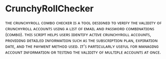 # CrunchyRollChecker



ᴛʜᴇ ᴄʀᴜɴᴄʜʏʀᴏʟʟ ᴄᴏᴍʙᴏ ᴄʜᴇᴄᴋᴇʀ ɪꜱ ᴀ ᴛᴏᴏʟ ᴅᴇꜱɪɢɴᴇᴅ ᴛᴏ ᴠᴇʀɪꜰʏ ᴛʜᴇ ᴠᴀʟɪᴅɪᴛʏ ᴏꜰ ᴄʀᴜɴᴄʜʏʀᴏʟʟ ᴀᴄᴄᴏᴜɴᴛꜱ ᴜꜱɪɴɢ ᴀ ʟɪꜱᴛ ᴏꜰ ᴇᴍᴀɪʟ ᴀɴᴅ ᴘᴀꜱꜱᴡᴏʀᴅ ᴄᴏᴍʙɪɴᴀᴛɪᴏɴꜱ (ᴄᴏᴍʙᴏ). ᴛʜɪꜱ ꜱᴄʀɪᴘᴛ ʜᴇʟᴘꜱ ᴜꜱᴇʀꜱ ɪᴅᴇɴᴛɪꜰʏ ᴀᴄᴛɪᴠᴇ ᴄʀᴜɴᴄʜʏʀᴏʟʟ ᴀᴄᴄᴏᴜɴᴛꜱ, ᴘʀᴏᴠɪᴅɪɴɢ ᴅᴇᴛᴀɪʟᴇᴅ ɪɴꜰᴏʀᴍᴀᴛɪᴏɴ ꜱᴜᴄʜ ᴀꜱ ᴛʜᴇ ꜱᴜʙꜱᴄʀɪᴘᴛɪᴏɴ ᴘʟᴀɴ, ᴇxᴘɪʀᴀᴛɪᴏɴ ᴅᴀᴛᴇ, ᴀɴᴅ ᴛʜᴇ ᴘᴀʏᴍᴇɴᴛ ᴍᴇᴛʜᴏᴅ ᴜꜱᴇᴅ. ɪᴛ'ꜱ ᴘᴀʀᴛɪᴄᴜʟᴀʀʟʏ ᴜꜱᴇꜰᴜʟ ꜰᴏʀ ᴍᴀɴᴀɢɪɴɢ ᴀᴄᴄᴏᴜɴᴛ ɪɴꜰᴏʀᴍᴀᴛɪᴏɴ ᴏʀ ᴛᴇꜱᴛɪɴɢ ᴛʜᴇ ᴠᴀʟɪᴅɪᴛʏ ᴏꜰ ᴍᴜʟᴛɪᴘʟᴇ ᴀᴄᴄᴏᴜɴᴛꜱ ᴀᴛ ᴏɴᴄᴇ.
